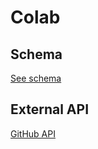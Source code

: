 # Colab

## Schema

[See schema](https://dbdiagram.io/d/624c4d07d043196e39fd1b67)


## External API

[GitHub API](https://docs.github.com/en/rest)


